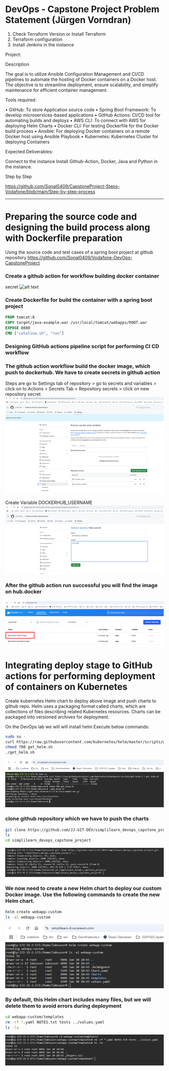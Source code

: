 DevOps - Capstone Project Problem Statement (Jürgen Vorndran)
========================================



1. Check Terraform Version or Install Terraform
2. Terraform configuration 
3. Install Jenkins in the instance


Project:

Description

The goal is to utilize Ansible Configuration Management and CI/CD pipelines to automate the hosting of Docker containers on a Docker host. The objective is to streamline deployment, ensure scalability, and simplify maintenance for efficient container management.


Tools required:

• GitHub: To store Application source code
• Spring Boot Framework: To develop microservices-based applications
• GitHub Actions: CI/CD tool for automating builds and deploys
• AWS CLI: To connect with AWS for deploying Helm Charts
• Docker CLI: For testing Dockerfile for the Docker build process
• Ansible: For deploying Docker containers on a remote Docker host using Ansible Playbook
• Kubernetes: Kubernetes Cluster for deploying Containers

Expected Deliverables: 

Connect to the instance
Install Github-Action, Docker, Java and Python in the instance.

Step by Step

https://github.com/Sonal0409/CapstoneProject-Steps-Vodafone/blob/main/Step-by-step-process


-----------------------------------------------------
# Preparing the source code and designing the build process along with Dockerfile preparation 

Using the source code and test cases of a spring boot project at github repository https://github.com/Sonal0409/Vodafone-DevOps-CapstoneProject

### Create a github action for workflow building docker container

secret
![alt text](image.png)



### Create Dockerfile for build the container with a spring boot project

```Dockerfile
FROM tomcat:8
COPY target/java-example.war /usr/local/tomcat/webapps/ROOT.war
EXPOSE 8080
CMD ["catalina.sh", "run"]

```
### Designing GitHub actions pipeline script for performing CI CD workflow
### The github action workflow build the docker image, which push to dockerhub. We have to create secrets in github action

Steps are go to Settings tab of repository > go to secrets and variables > click on to Actions > Secrets Tab > Repository secrets > click on new repository secret
![github_action_secrets_variables](images/github_action_secrets_variables.png)

Create Variable DOCKERHUB_USERNAME
![github_action_secrets_DOCKERHUB_USERNAME](images/github_action_secrets_DOCKERHUB_USERNAME.png)


### After the github action run successful you will find the image on hub.docker
![alt text](images/hubdocker_image.png)



# Integrating deploy stage to GitHub actions for performing deployment of containers on Kubernetes

Create kubernetes Helm chart to deploy above image and push charts to github repo.
Helm uses a packaging format called charts, which are collections of files describing related Kubernetes resources. Charts can be packaged into versioned archives for deployment.

On the DevOps lab we will will install helm 
Execute below commands:
```bash
sudo su -
curl https://raw.githubusercontent.com/kubernetes/helm/master/scripts/get-helm-3 > get_helm.sh
chmod 700 get_helm.sh
./get_helm.sh
```

![k8s_install_helm_1](images/k8s_install_helm_1.png)

### clone github repository which we have to push the charts

```bash
git clone https://github.com/JJ-GIT-DEV/simplilearn_devops_capstone_project.git
ls
cd simplilearn_devops_capstone_project
```
![k8s_helm_provide_github_project](images/k8s_helm_provide_github_project.png)

### We now need to create a new Helm chart to deploy our custom Docker image. Use the following commands to create the new Helm chart.
```bash
helm create webapp-custom
ls -al webapp-custom
```
![k8s_create_webapp-custom_helm_template](images/k8s_create_webapp-custom_helm_template.png)

### By default, this Helm chart includes many files, but we will delete them to avoid errors during deployment

```bash
cd webapp-custom/templates
rm -rf *.yaml NOTES.txt tests ../values.yaml 
ls -la
```
![k8s_create_webapp-custom_helm_template_files_1](images/k8s_create_webapp-custom_helm_template_files_1.png)